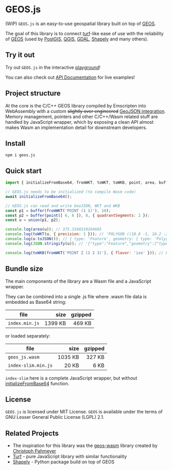 # GEOS.js

(WIP) `GEOS.js` is an easy-to-use geospatial library built on top of [GEOS](https://github.com/libgeos/geos).

The goal of this library is to connect [turf](https://github.com/Turfjs/turf)-like ease of use with the reliability of [GEOS](https://github.com/libgeos/geos) (used by [PostGIS](https://postgis.net/), [QGIS](https://qgis.org/), [GDAL](https://gdal.org/), [Shapely](https://github.com/shapely/shapely) and many others).


## Try it out

Try out `GEOS.js` in the interactive [playground](https://kajkal.github.io/geos.js/playground)!

You can also check out [API Documentation](https://kajkal.github.io/geos.js/docs/category/setup) for live examples!


## Project structure

At the core is the C/C++ GEOS library compiled by Emscripten into WebAssembly with a custom ~~slightly over engineered~~ [GeoJSON integration](src/io/geosify.mts).
Memory management, pointers and other C/C++/Wasm related stuff are handled by JavaScript wrapper, which by exposing a clean API almost makes Wasm an implementation detail for downstream developers.


## Install

```shell
npm i geos.js
```

## Quick start

```javascript
import { initializeFromBase64, fromWKT, toWKT, toWKB, point, area, buffer, union } from 'geos.js';

// GEOS.js needs to be initialized (to compile Wasm code)
await initializeFromBase64();

// GEOS.js can read and write GeoJSON, WKT and WKB
const p1 = buffer(fromWKT('POINT (1 1)'), 10);
const p2 = buffer(point([ 6, 6 ]), 8, { quadrantSegments: 2 });
const u = union(p1, p2);

console.log(area(u)); // 375.3168319264665
console.log(toWKT(u, { precision: 1 })); // 'POLYGON ((10.8 -1, 10.2 -2.8, 9.3 -4.6, 8.1 -6.1, 6...
console.log(u.toJSON()); // { type: 'Feature', geometry: { type: 'Polygon', coordinates: [ [ 10....
console.log(JSON.stringify(u)); // '{"type":"Feature","geometry":{"type":"Polygon","coordinates"...

console.log(toWKB(fromWKT('POINT Z (1 2 3)'), { flavor: 'iso' })); // Uint8Array(29) [1,233,3,0,...
```


## Bundle size

The main components of the library are a Wasm file and a JavaScript wrapper.

They can be combined into a single .js file where .wasm file data is embedded as Base64 string:

| file           |    size | gzipped |
|----------------|--------:|--------:|
| `index.min.js` | 1399 KB | 469 KB |

or loaded separately:

| file                |    size | gzipped |
|---------------------|--------:|--------:|
| `geos_js.wasm` | 1035 KB | 327 KB |
| `index-slim.min.js` | 20 KB | 6 KB |

`index-slim` here is a complete JavaScript wrapper, but
without [initializeFromBase64](https://kajkal.github.io/geos.js/docs/api/setup/initializeFromBase64) function.


## License

`GEOS.js` is licensed under MIT License. `GEOS` is available under the terms of GNU Lesser General Public License (LGPL) 2.1.


## Related Projects

- The inspiration for this library was the [geos-wasm](https://github.com/chrispahm/geos-wasm) library created by [Christoph Pahmeyer](https://github.com/chrispahm)
- [Turf](https://github.com/Turfjs/turf) - pure JavaScript library with similar functionality
- [Shapely](https://github.com/shapely/shapely) - Python package build on top of GEOS
